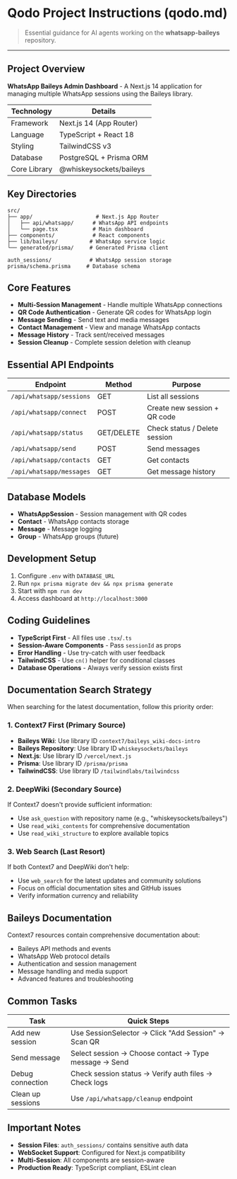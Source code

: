# Qodo Project Instructions (qodo.md)

> Essential guidance for AI agents working on the **whatsapp-baileys** repository.

---

## Project Overview

**WhatsApp Baileys Admin Dashboard** - A Next.js 14 application for managing multiple WhatsApp sessions using the Baileys library.

| Technology | Details |
|------------|---------|
| Framework | Next.js 14 (App Router) |
| Language | TypeScript + React 18 |
| Styling | TailwindCSS v3 |
| Database | PostgreSQL + Prisma ORM |
| Core Library | @whiskeysockets/baileys |

## Key Directories

```
src/
├── app/                    # Next.js App Router
│   ├── api/whatsapp/      # WhatsApp API endpoints
│   └── page.tsx           # Main dashboard
├── components/            # React components
├── lib/baileys/          # WhatsApp service logic
└── generated/prisma/     # Generated Prisma client

auth_sessions/            # WhatsApp session storage
prisma/schema.prisma     # Database schema
```

## Core Features

- **Multi-Session Management** - Handle multiple WhatsApp connections
- **QR Code Authentication** - Generate QR codes for WhatsApp login
- **Message Sending** - Send text and media messages
- **Contact Management** - View and manage WhatsApp contacts
- **Message History** - Track sent/received messages
- **Session Cleanup** - Complete session deletion with cleanup

## Essential API Endpoints

| Endpoint | Method | Purpose |
|----------|--------|---------|
| `/api/whatsapp/sessions` | GET | List all sessions |
| `/api/whatsapp/connect` | POST | Create new session + QR code |
| `/api/whatsapp/status` | GET/DELETE | Check status / Delete session |
| `/api/whatsapp/send` | POST | Send messages |
| `/api/whatsapp/contacts` | GET | Get contacts |
| `/api/whatsapp/messages` | GET | Get message history |

## Database Models

- **WhatsAppSession** - Session management with QR codes
- **Contact** - WhatsApp contacts storage
- **Message** - Message logging
- **Group** - WhatsApp groups (future)

## Development Setup

1. Configure `.env` with `DATABASE_URL`
2. Run `npx prisma migrate dev && npx prisma generate`
3. Start with `npm run dev`
4. Access dashboard at `http://localhost:3000`

## Coding Guidelines

- **TypeScript First** - All files use `.tsx`/`.ts`
- **Session-Aware Components** - Pass `sessionId` as props
- **Error Handling** - Use try-catch with user feedback
- **TailwindCSS** - Use `cn()` helper for conditional classes
- **Database Operations** - Always verify session exists first

## Documentation Search Strategy

When searching for the latest documentation, follow this priority order:

### 1. Context7 First (Primary Source)
- **Baileys Wiki**: Use library ID `context7/baileys_wiki-docs-intro`
- **Baileys Repository**: Use library ID `whiskeysockets/baileys`
- **Next.js**: Use library ID `/vercel/next.js`
- **Prisma**: Use library ID `/prisma/prisma`
- **TailwindCSS**: Use library ID `/tailwindlabs/tailwindcss`

### 2. DeepWiki (Secondary Source)
If Context7 doesn't provide sufficient information:
- Use `ask_question` with repository name (e.g., "whiskeysockets/baileys")
- Use `read_wiki_contents` for comprehensive documentation
- Use `read_wiki_structure` to explore available topics

### 3. Web Search (Last Resort)
If both Context7 and DeepWiki don't help:
- Use `web_search` for the latest updates and community solutions
- Focus on official documentation sites and GitHub issues
- Verify information currency and reliability

## Baileys Documentation

Context7 resources contain comprehensive documentation about:
- Baileys API methods and events
- WhatsApp Web protocol details
- Authentication and session management
- Message handling and media support
- Advanced features and troubleshooting

## Common Tasks

| Task | Quick Steps |
|------|-------------|
| Add new session | Use SessionSelector → Click "Add Session" → Scan QR |
| Send message | Select session → Choose contact → Type message → Send |
| Debug connection | Check session status → Verify auth files → Check logs |
| Clean up sessions | Use `/api/whatsapp/cleanup` endpoint |

## Important Notes

- **Session Files**: `auth_sessions/` contains sensitive auth data
- **WebSocket Support**: Configured for Next.js compatibility
- **Multi-Session**: All components are session-aware
- **Production Ready**: TypeScript compliant, ESLint clean

